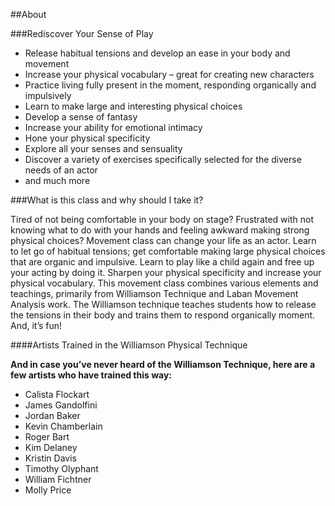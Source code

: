 
##About

###Rediscover Your Sense of Play

* Release habitual tensions and develop an ease in your body and movement
* Increase your physical vocabulary – great for creating new characters
* Practice living fully present in the moment, responding organically and impulsively
* Learn to make large and interesting physical choices 
* Develop a sense of fantasy
* Increase your ability for emotional intimacy 
* Hone your physical specificity
* Explore all your senses and sensuality
* Discover a variety of exercises specifically selected for the diverse needs of an actor
* and much more

###What is this class and why should I take it?

Tired of not being comfortable in your body on stage? Frustrated with not knowing what to do with your hands and feeling awkward making strong physical choices? Movement class can change your life as an actor. Learn to let go of habitual tensions; get comfortable making large physical choices that are organic and impulsive. Learn to play like a child again and free up your acting by doing it. Sharpen your physical specificity and increase your physical vocabulary. This movement class combines various elements and teachings, primarily from Williamson Technique and Laban Movement Analysis work. The Williamson technique teaches students how to release the tensions in their body and trains them to respond organically moment. And, it’s fun!

####Artists Trained in the Williamson Physical Technique

**And in case you’ve never heard of the Williamson Technique, here are a few artists who have trained this way:**

- Calista Flockart
- James Gandolfini
- Jordan Baker
- Kevin Chamberlain
- Roger Bart
- Kim Delaney
- Kristin Davis
- Timothy Olyphant
- William Fichtner
- Molly Price

